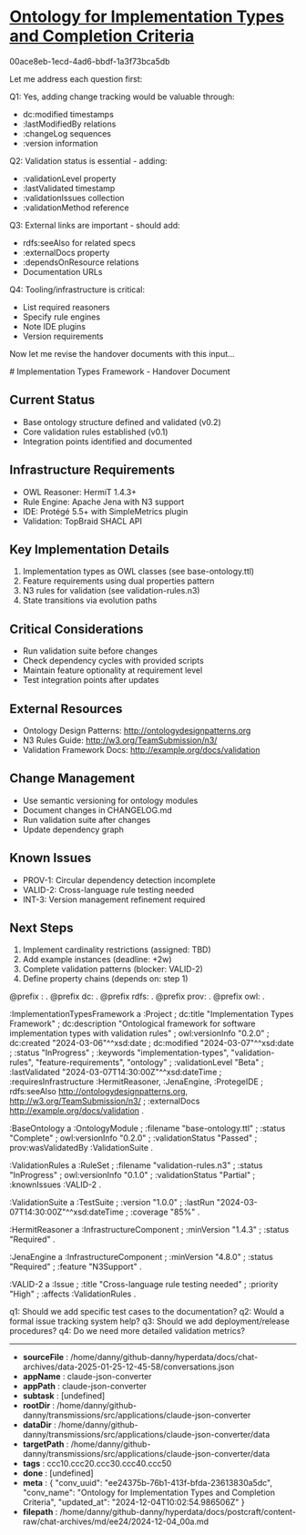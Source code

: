 # [Ontology for Implementation Types and Completion Criteria](https://claude.ai/chat/ee24375b-76b1-413f-bfda-23613830a5dc)

00ace8eb-1ecd-4ad6-bbdf-1a3f73bca5db

 Let me address each question first:

Q1: Yes, adding change tracking would be valuable through:
- dc:modified timestamps
- :lastModifiedBy relations
- :changeLog sequences
- :version information

Q2: Validation status is essential - adding:
- :validationLevel property
- :lastValidated timestamp
- :validationIssues collection
- :validationMethod reference

Q3: External links are important - should add:
- rdfs:seeAlso for related specs
- :externalDocs property
- :dependsOnResource relations
- Documentation URLs

Q4: Tooling/infrastructure is critical:
- List required reasoners
- Specify rule engines
- Note IDE plugins
- Version requirements

Now let me revise the handover documents with this input...

<antArtifact identifier="handover-doc-v2" type="text/markdown" title="Implementation Types Framework Handover Document">
# Implementation Types Framework - Handover Document

## Current Status
- Base ontology structure defined and validated (v0.2)
- Core validation rules established (v0.1)
- Integration points identified and documented

## Infrastructure Requirements
- OWL Reasoner: HermiT 1.4.3+
- Rule Engine: Apache Jena with N3 support
- IDE: Protégé 5.5+ with SimpleMetrics plugin
- Validation: TopBraid SHACL API

## Key Implementation Details
1. Implementation types as OWL classes (see base-ontology.ttl)
2. Feature requirements using dual properties pattern
3. N3 rules for validation (see validation-rules.n3)
4. State transitions via evolution paths

## Critical Considerations
- Run validation suite before changes
- Check dependency cycles with provided scripts
- Maintain feature optionality at requirement level
- Test integration points after updates

## External Resources
- Ontology Design Patterns: http://ontologydesignpatterns.org
- N3 Rules Guide: http://w3.org/TeamSubmission/n3/
- Validation Framework Docs: http://example.org/docs/validation

## Change Management
- Use semantic versioning for ontology modules
- Document changes in CHANGELOG.md
- Run validation suite after changes
- Update dependency graph

## Known Issues
- PROV-1: Circular dependency detection incomplete
- VALID-2: Cross-language rule testing needed
- INT-3: Version management refinement required

## Next Steps
1. Implement cardinality restrictions (assigned: TBD)
2. Add example instances (deadline: +2w)
3. Complete validation patterns (blocker: VALID-2)
4. Define property chains (depends on: step 1)
</antArtifact>

<antArtifact identifier="handover-rdf-v2" type="text/turtle" title="Handover Document RDF">
@prefix : <http://example.org/project#> .
@prefix dc: <http://purl.org/dc/terms/> .
@prefix rdfs: <http://www.w3.org/2000/01/rdf-schema#> .
@prefix prov: <http://www.w3.org/ns/prov#> .
@prefix owl: <http://www.w3.org/2002/07/owl#> .

:ImplementationTypesFramework
    a :Project ;
    dc:title "Implementation Types Framework" ;
    dc:description "Ontological framework for software implementation types with validation rules" ;
    owl:versionInfo "0.2.0" ;
    dc:created "2024-03-06"^^xsd:date ;
    dc:modified "2024-03-07"^^xsd:date ;
    :status "InProgress" ;
    :keywords "implementation-types", "validation-rules", "feature-requirements", "ontology" ;
    :validationLevel "Beta" ;
    :lastValidated "2024-03-07T14:30:00Z"^^xsd:dateTime ;
    :requiresInfrastructure :HermitReasoner, :JenaEngine, :ProtegeIDE ;
    rdfs:seeAlso <http://ontologydesignpatterns.org>,
                 <http://w3.org/TeamSubmission/n3/> ;
    :externalDocs <http://example.org/docs/validation> .

:BaseOntology 
    a :OntologyModule ;
    :filename "base-ontology.ttl" ;
    :status "Complete" ;
    owl:versionInfo "0.2.0" ;
    :validationStatus "Passed" ;
    prov:wasValidatedBy :ValidationSuite .

:ValidationRules
    a :RuleSet ;
    :filename "validation-rules.n3" ;
    :status "InProgress" ;
    owl:versionInfo "0.1.0" ;
    :validationStatus "Partial" ;
    :knownIssues :VALID-2 .

:ValidationSuite
    a :TestSuite ;
    :version "1.0.0" ;
    :lastRun "2024-03-07T14:30:00Z"^^xsd:dateTime ;
    :coverage "85%" .

:HermitReasoner
    a :InfrastructureComponent ;
    :minVersion "1.4.3" ;
    :status "Required" .

:JenaEngine
    a :InfrastructureComponent ;
    :minVersion "4.8.0" ;
    :status "Required" ;
    :feature "N3Support" .

:VALID-2
    a :Issue ;
    :title "Cross-language rule testing needed" ;
    :priority "High" ;
    :affects :ValidationRules .
</antArtifact>

q1: Should we add specific test cases to the documentation?
q2: Would a formal issue tracking system help?
q3: Should we add deployment/release procedures?
q4: Do we need more detailed validation metrics?

---

* **sourceFile** : /home/danny/github-danny/hyperdata/docs/chat-archives/data-2025-01-25-12-45-58/conversations.json
* **appName** : claude-json-converter
* **appPath** : claude-json-converter
* **subtask** : [undefined]
* **rootDir** : /home/danny/github-danny/transmissions/src/applications/claude-json-converter
* **dataDir** : /home/danny/github-danny/transmissions/src/applications/claude-json-converter/data
* **targetPath** : /home/danny/github-danny/transmissions/src/applications/claude-json-converter/data
* **tags** : ccc10.ccc20.ccc30.ccc40.ccc50
* **done** : [undefined]
* **meta** : {
  "conv_uuid": "ee24375b-76b1-413f-bfda-23613830a5dc",
  "conv_name": "Ontology for Implementation Types and Completion Criteria",
  "updated_at": "2024-12-04T10:02:54.986506Z"
}
* **filepath** : /home/danny/github-danny/hyperdata/docs/postcraft/content-raw/chat-archives/md/ee24/2024-12-04_00a.md